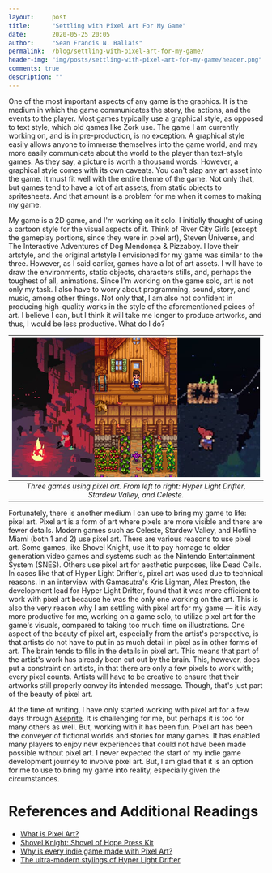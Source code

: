 ```yaml
---
layout:     post
title:      "Settling with Pixel Art For My Game"
date:       2020-05-25 20:05
author:     "Sean Francis N. Ballais"
permalink:  /blog/settling-with-pixel-art-for-my-game/
header-img: "img/posts/settling-with-pixel-art-for-my-game/header.png"
comments: true
description: ""
---
```


One of the most important aspects of any game is the graphics. It is the medium in which the game communicates the story, the actions, and the events to the player. Most games typically use a graphical style, as opposed to text style, which old games like Zork use. The game I am currently working on, and is in pre-production, is no exception. A graphical style easily allows anyone to immerse themselves into the game world, and may more easily communicate about the world to the player than text-style games. As they say, a picture is worth a thousand words. However, a graphical style comes with its own caveats. You can't slap any art asset into the game. It must fit well with the entire theme of the game. Not only that, but games tend to have a lot of art assets, from static objects to spritesheets. And that amount is a problem for me when it comes to making my game.

My game is a 2D game, and I'm working on it solo. I initially thought of using a cartoon style for the visual aspects of it. Think of River City Girls (except the gameplay portions, since they were in pixel art), Steven Universe, and The Interactive Adventures of Dog Mendonça & Pizzaboy. I love their artstyle, and the original artstyle I envisioned for my game was similar to the three. However, as I said earlier, games have a lot of art assets. I will have to draw the environments, static objects, characters stills, and, perhaps the toughest of all, animations. Since I'm working on the game solo, art is not only my task. I also have to worry about programming, sound, story, and music, among other things. Not only that, I am also not confident in producing high-quality works in the style of the aforementioned peices of art. I believe I can, but I think it will take me longer to produce artworks, and thus, I would be less productive. What do I do?

| ![Three Games Using Pixel Art](/static/img/posts/settling-with-pixel-art-for-my-game/pixel-art-games.png) | 
|:--:| 
| *Three games using pixel art. From left to right: Hyper Light Drifter, Stardew Valley, and Celeste.* |

Fortunately, there is another medium I can use to bring my game to life: pixel art. Pixel art is a form of art where pixels are more visible and there are fewer details. Modern games such as Celeste, Stardew Valley, and Hotline Miami (both 1 and 2) use pixel art. There are various reasons to use pixel art. Some games, like Shovel Knight, use it to pay homage to older generation video games and systems such as the Nintendo Entertainment System (SNES). Others use pixel art for aesthetic purposes, like Dead Cells. In cases like that of Hyper Light Drifter's, pixel art was used due to technical reasons. In an interview with Gamasutra's Kris Ligman, Alex Preston, the development lead for Hyper Light Drifter, found that it was more efficient to work with pixel art because he was the only one working on the art. This is also the very reason why I am settling with pixel art for my game &mdash; it is way more productive for me, working on a game solo, to utilize pixel art for the game's visuals, compared to taking too much time on illustrations. One aspect of the beauty of pixel art, especially from the artist's perspective, is that artists do not have to put in as much detail in pixel as in other forms of art. The brain tends to fills in the details in pixel art. This means that part of the artist's work has already been cut out by the brain. This, however, does put a constraint on artists, in that there are only a few pixels to work with; every pixel counts. Artists will have to be creative to ensure that their artworks still properly convey its intended message. Though, that's just part of the beauty of pixel art.

At the time of writing, I have only started working with pixel art for a few days through [Aseprite](https://www.aseprite.org/). It is challenging for me, but perhaps it is too for many others as well. But, working with it has been fun. Pixel art has been the conveyer of fictional worlds and stories for many games. It has enabled many players to enjoy new experiences that could not have been made possible without pixel art. I never expected the start of my indie game development journey to involve pixel art. But, I am glad that it is an option for me to use to bring my game into reality, especially given the circumstances.

# References and Additional Readings

 * [What is Pixel Art?](https://nicepixel.se/what-is-pixel-art/)
 * [Shovel Knight: Shovel of Hope Press Kit](https://yachtclubgames.com/shovel-knight-of-hope-press-kit/)
 * [Why is every indie game made with Pixel Art?](https://www.youtube.com/watch?v=m48xthwkpI0&t=312s)
 * [The ultra-modern stylings of Hyper Light Drifter](https://www.gamasutra.com/blogs/KrisLigman/20131030/203652/The_ultramodern_stylings_of_Hyper_Light_Drifter.php)
